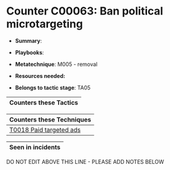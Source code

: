 # Counter C00063: Ban political microtargeting

* **Summary**: 

* **Playbooks**: 

* **Metatechnique**: M005 - removal

* **Resources needed:** 

* **Belongs to tactic stage**: TA05


| Counters these Tactics |
| ---------------------- |



| Counters these Techniques |
| ------------------------- |
| [T0018 Paid targeted ads](../techniques/T0018.md) |



| Seen in incidents |
| ----------------- |


DO NOT EDIT ABOVE THIS LINE - PLEASE ADD NOTES BELOW